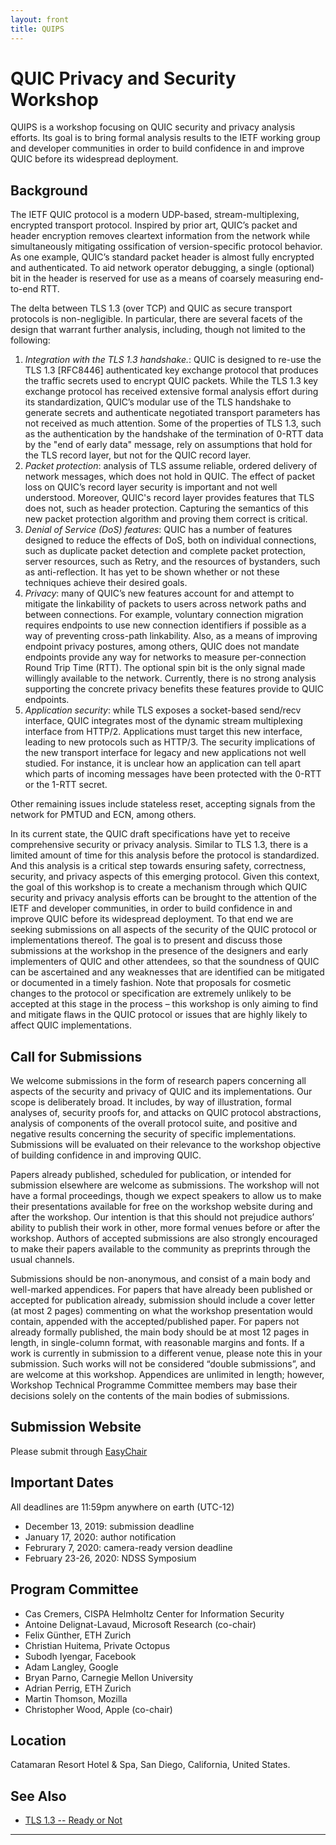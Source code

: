 ```yaml
---
layout: front
title: QUIPS
---
```


# QUIC Privacy and Security Workshop

QUIPS is a workshop focusing on QUIC security and privacy analysis efforts. Its goal is to bring formal analysis results to the IETF working group and developer communities in order to build confidence in and improve QUIC before its widespread deployment.

## Background

The IETF QUIC protocol is a modern UDP-based, stream-multiplexing, encrypted transport protocol. Inspired by prior art, QUIC’s packet and header encryption removes cleartext  information from the network while simultaneously mitigating ossification of version-specific protocol behavior. As one example, QUIC’s standard packet header is almost fully encrypted and authenticated. To aid network operator debugging, a single (optional) bit in the header is reserved for use as a means of coarsely measuring end-to-end RTT.

The delta between TLS 1.3 (over TCP) and QUIC as secure transport protocols is non-negligible. In particular, there are several facets of the design that warrant further analysis, including, though not limited to the following:

1. *Integration with the TLS 1.3 handshake.*: QUIC is designed to re-use the TLS 1.3 [RFC8446] authenticated key exchange protocol that produces the traffic secrets used to encrypt QUIC packets. While the TLS 1.3 key exchange protocol has received extensive formal analysis effort during its standardization, QUIC’s modular use of the TLS handshake to generate secrets and authenticate negotiated transport parameters has not received as much attention. Some of the properties of TLS 1.3, such as the authentication by the handshake of the termination of 0-RTT data by the "end of early data" message, rely on assumptions that hold for the TLS record layer, but not for the QUIC record layer.
2. *Packet protection*: analysis of TLS assume reliable, ordered delivery of network messages, which does not hold in QUIC. The effect of packet loss on QUIC’s record layer security is important and not well understood. Moreover, QUIC's record layer provides features that TLS does not, such as header protection. Capturing the semantics of this new packet protection algorithm and proving them correct is critical.
3. *Denial of Service (DoS) features*: QUIC has a number of features designed to reduce the effects of DoS, both on individual connections, such as duplicate packet detection and complete packet protection, server resources, such as Retry, and the resources of bystanders, such as anti-reflection. It has yet to be shown whether or not these techniques achieve their desired goals.
4. *Privacy*: many of QUIC’s new features account for and attempt to mitigate the linkability of packets to users across network paths and between connections. For example, voluntary connection migration requires endpoints to use new connection identifiers if possible as a way of preventing cross-path linkability. Also, as a means of improving endpoint privacy postures, among others, QUIC does not mandate endpoints provide any way for networks to measure per-connection Round Trip Time (RTT). The optional spin bit is the only signal made willingly available to the network. Currently, there is no strong analysis supporting the concrete privacy benefits these features provide to QUIC endpoints.
5. *Application security*: while TLS exposes a socket-based send/recv interface, QUIC integrates most of the dynamic stream multiplexing interface from HTTP/2. Applications must target this new interface, leading to new protocols such as HTTP/3. The security implications of the new transport interface for legacy and new applications not well studied. For instance, it is unclear how an application can tell apart which parts of incoming messages have been protected with the 0-RTT or the 1-RTT secret. 

Other remaining issues include stateless reset, accepting signals from the network for PMTUD and ECN, among others.

In its current state, the QUIC draft specifications have yet to receive comprehensive security or privacy analysis. Similar to TLS 1.3, there is a limited amount of time for this analysis before the protocol is standardized. And this analysis is a critical step towards ensuring safety, correctness, security, and privacy aspects of this emerging protocol. Given this context, the goal of this workshop is to create a mechanism through which QUIC security and privacy analysis efforts can be brought to the attention of the IETF and developer communities, in order to build confidence in and improve QUIC before its widespread deployment. To that end we are seeking submissions on all aspects of the security of the QUIC protocol or implementations thereof. The goal is to present and discuss those submissions at the workshop in the presence of the designers and early implementers of QUIC and other attendees, so that the soundness of QUIC can be ascertained and any weaknesses that are identified can be mitigated or documented in a timely fashion. Note that proposals for cosmetic changes to the protocol or specification are extremely unlikely to be accepted at this stage in the process – this workshop is only aiming to find and mitigate flaws in the QUIC protocol or issues that are highly likely to affect QUIC implementations.

## Call for Submissions

We welcome submissions in the form of research papers concerning all aspects of the security and privacy of QUIC and its implementations.  Our scope is deliberately broad. It includes, by way of illustration, formal analyses of, security proofs for, and attacks on QUIC protocol abstractions, analysis of components of the overall protocol suite, and positive and negative results concerning the security of specific implementations.  Submissions will be evaluated on their relevance to the workshop objective of building confidence in and improving QUIC.

Papers already published, scheduled for publication, or intended for submission elsewhere are welcome as submissions.  The workshop will not have a formal proceedings, though we expect speakers to allow us to make their presentations available for free on the workshop website during and after the workshop.  Our intention is that this should not prejudice authors’ ability to publish their work in other, more formal venues before or after the workshop.  Authors of accepted submissions are also strongly encouraged to make their papers available to the community as preprints through the usual channels.

Submissions should be non-anonymous, and consist of a main body and well-marked appendices. For papers that have already been published or accepted for publication already, submission should include a cover letter (at most 2 pages) commenting on what the workshop presentation would contain, appended with the accepted/published paper. For papers not already formally published, the main body should be at most 12 pages in length, in single-column format, with reasonable margins and fonts. If a work is currently in submission to a different venue, please note this in your submission. Such works will not be considered “double submissions”, and are welcome at this workshop. Appendices are unlimited in length; however, Workshop Technical Programme Committee members may base their decisions solely on the contents of the main bodies of submissions.

## Submission Website

Please submit through [EasyChair](https://easychair.org/conferences/?conf=quips20)

## Important Dates

All deadlines are 11:59pm anywhere on earth (UTC-12)

- December 13, 2019: submission deadline
- January 17, 2020: author notification
- Februrary 7, 2020: camera-ready version deadline
- February 23-26, 2020: NDSS Symposium

## Program Committee

- Cas Cremers, CISPA Helmholtz Center for Information Security
- Antoine Delignat-Lavaud, Microsoft Research (co-chair)
- Felix Günther, ETH Zurich
- Christian Huitema, Private Octopus
- Subodh Iyengar, Facebook
- Adam Langley, Google
- Bryan Parno, Carnegie Mellon University
- Adrian Perrig, ETH Zurich
- Martin Thomson, Mozilla
- Christopher Wood, Apple (co-chair)

## Location

Catamaran Resort Hotel & Spa, San Diego, California, United States.

## See Also

* [TLS 1.3 -- Ready or Not](https://www.ndss-symposium.org/ndss2016/tron-workshop-programme/)

----
